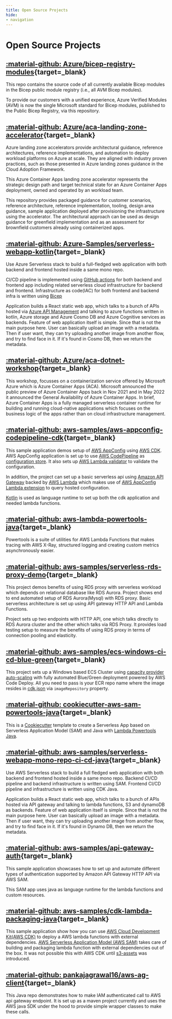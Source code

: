 ```yaml
---
title: Open Source Projects
hide:
- navigation
---
```


# Open Source Projects

## [:material-github: Azure/bicep-registry-modules](https://github.com/Azure/bicep-registry-modules){target=_blank}

This repo contains the source code of all currently available Bicep modules in the Bicep public module registry (i.e., all AVM Bicep modules).

To provide our customers with a unified experience, Azure Verified Modules (AVM) is now the single Microsoft standard for Bicep modules, published to the Public Bicep Registry, via this repository.

## [:material-github: Azure/aca-landing-zone-accelerator](https://github.com/Azure/aca-landing-zone-accelerator){target=_blank}

Azure landing zone accelerators provide architectural guidance, reference architectures, reference implementations, and automation to deploy workload platforms on Azure at scale. They are aligned with industry proven practices, such as those presented in Azure landing zones guidance in the Cloud Adoption Framework.

This Azure Container Apps landing zone accelerator represents the strategic design path and target technical state for an Azure Container Apps deployment, owned and operated by an workload team.

This repository provides packaged guidance for customer scenarios, reference architecture, reference implementation, tooling, design area guidance, sample application deployed after provisioning the infrastructure using the accelerator. The architectural approach can be used as design guidance for greenfield implementation and as an assessment for brownfield customers already using containerized apps.


## [:material-github: Azure-Samples/serverless-webapp-kotlin](https://github.com/Azure-Samples/serverless-webapp-kotlin){target=_blank}

Use Azure Serverless stack to build a full-fledged web application with both backend and frontend hosted inside a same mono repo.

CI/CD pipeline is implemented using [GitHub actions](.github/workflows) for both backend and frontend app including related serverless cloud infrastructure for  backend and frontend. Infrastructure as code(IAC) for both frontend and backend infra is written using [Bicep](https://learn.microsoft.com/en-us/azure/azure-resource-manager/bicep/overview)

Application builds a React static web app, which talks to a bunch of APIs hosted via [Azure API Management](https://azure.microsoft.com/en-us/products/api-management/) and talking to azure functions written in kotlin, Azure storage and Azure Cosmo DB and Azure Cognitive services as backends. Feature of web application itself is simple. Since that is not the main purpose here. User can basically upload an image with a metadata. Then if user want, they can try uploading another image from another flow, and try to find face in it. If it's found in Cosmo DB, then we return the metadata.

## [:material-github: Azure/aca-dotnet-workshop](https://github.com/Azure/aca-dotnet-workshop){target=_blank}

This workshop, focusses on a containerization service offered by Microsoft Azure which is Azure Container Apps (ACA). Microsoft announced the public preview of Azure Container Apps back in Nov 2021 and in May 2022 it announced the General Availability of Azure Container Apps. In brief, Azure Container Apps is a fully managed serverless container runtime for building and running cloud-native applications which focuses on the business logic of the apps rather than on cloud infrastructure management.

## [:material-github: aws-samples/aws-appconfig-codepipeline-cdk](https://github.com/aws-samples/aws-appconfig-codepipeline-cdk){target=_blank}

This sample application demos setup of [AWS AppConfig](https://docs.aws.amazon.com/appconfig/latest/userguide/what-is-appconfig.html) using [AWS CDK](https://aws.amazon.com/cdk/). AWS AppConfig application is 
set up to use [AWS CodePipeline](https://aws.amazon.com/codepipeline/) as [configuration store](https://docs.aws.amazon.com/appconfig/latest/userguide/appconfig-creating-configuration-and-profile.html). It also sets up [AWS Lambda validator](https://docs.aws.amazon.com/appconfig/latest/userguide/appconfig-creating-configuration-and-profile-validators.html) to validate 
the configuration.

In addition, the project can set up a basic serverless api using [Amazon API Gateway](https://docs.aws.amazon.com/apigateway/latest/developerguide/apigateway-rest-api.html)
backed by [AWS Lambda](https://aws.amazon.com/lambda/) which makes use of [AWS AppConfig Lambda extension](https://docs.aws.amazon.com/appconfig/latest/userguide/appconfig-integration-lambda-extensions.html) to query hosted configuration.

[Kotlin](https://kotlinlang.org/) is used as language runtime to set up both the cdk application and needed lambda functions.


## [:material-github: aws-lambda-powertools-java](https://github.com/awslabs/aws-lambda-powertools-java){target=_blank}

Powertools is a suite of utilities for AWS Lambda Functions that makes tracing with AWS X-Ray, structured logging and 
creating custom metrics asynchronously easier.


## [:material-github: aws-samples/serverless-rds-proxy-demo](https://github.com/aws-samples/serverless-rds-proxy-demo){target=_blank}

This project demos benefits of using RDS proxy with serverless workload which depends on relational database like RDS Aurora. Project shows end to end automated setup of RDS Aurora(Mysql) with RDS proxy. Basic serverless architecture is set up using API gateway HTTP API and Lambda Functions.

Project sets up two endpoints with HTTP API, one which talks directly to RDS Aurora cluster and the other which talks via RDS Proxy. It provides load testing setup to measure the benefits of using RDS proxy in terms of connection pooling and elasticity.


## [:material-github: aws-samples/ecs-windows-ci-cd-blue-green](https://github.com/aws-samples/ecs-windows-ci-cd-blue-green){target=_blank}

This project sets up a Windows based ECS Cluster using [capacity provider auto-scaling](https://aws.amazon.com/blogs/containers/deep-dive-on-amazon-ecs-cluster-auto-scaling/) with fully automated Blue/Green deployment powered by AWS Code Deploy. All you
need to pass is your ECR repo name where the image resides in [cdk.json](cdk.json) via `imageRepository` property.

## [:material-github: cookiecutter-aws-sam-powertools-java](https://github.com/aws-samples/cookiecutter-aws-sam-powertools-java){target=_blank}

This is a [Cookiecutter](https://github.com/cookiecutter/cookiecutter) template to create a Serverless App based on Serverless Application Model (SAM) and Java with [Lambda Powertools Java](https://github.com/awslabs/aws-lambda-powertools-java).


## [:material-github: aws-samples/serverless-webapp-mono-repo-ci-cd-java](https://github.com/aws-samples/serverless-webapp-mono-repo-ci-cd-java){target=_blank}

Use AWS Serverless stack to build a full fledged web application with both backend and frontend hosted inside a same 
mono repo. Backend CI/CD pipeline and backend infrastructure is written using SAM. Frontend CI/CD pipeline and 
infrastructure is written using CDK Java.

Application builds a React static web app, which talks to a bunch of APIs hosted via API gateway and talking to lambda 
functions, S3 and dynamoDB as backends. Feature of web application itself is simple. Since that is not the main purpose 
here. User can basically upload an image with a metadata. Then if user want, they can try uploading another image from 
another flow, and try to find face in it. If it's found in Dynamo DB, then we return the metadata.

## [:material-github: aws-samples/api-gateway-auth](https://github.com/aws-samples/api-gateway-auth/){target=_blank}

This sample application showcases how to set up and automate different types of authentication supported by 
Amazon API Gateway HTTP API via AWS SAM.

This SAM app uses java as language runtime for the lambda functions and custom resources.

## [:material-github: aws-samples/cdk-lambda-packaging-java](https://github.com/aws-samples/cdk-lambda-packaging-java){target=_blank}

This sample application show how you can use [AWS Cloud Development Kit(AWS CDK)](https://aws.amazon.com/cdk/) to deploy a AWS lambda functions with 
external dependencies. [AWS Serverless Application Model (AWS SAM)](https://aws.amazon.com/serverless/sam/) takes care of building and packaging lambda function 
with external dependencies out of the box. It was not possible this with AWS CDK until [s3-assets](https://mvnrepository.com/artifact/software.amazon.awscdk/s3-assets) 
was introduced.

## [:material-github: pankajagrawal16/aws-ag-client](https://github.com/pankajagrawal16/aws-ag-client){target=_blank}

This Java repo demonstrates how to make IAM authenticated call to AWS api gateway endpoint. It is set up as a maven 
project currently and uses the AWS java SDK under the hood to provide simple wrapper classes to make these calls.



